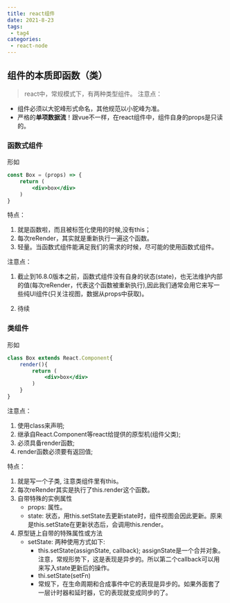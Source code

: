 ```yaml
---
title: react组件
date: 2021-8-23
tags:
 - tag4
categories: 
 - react-node
---
```



## 组件的本质即函数（类）

> react中，常规模式下，有两种类型组件。
> 注意点：

+ 组件必须以大驼峰形式命名，其他规范以小驼峰为准。
+ 严格的**单项数据流**！跟vue不一样，在react组件中，组件自身的props是只读的。

### 函数式组件

形如

```jsx
const Box = (props) => {
    return (
        <div>box</div>
    )
}
```

特点：

1. 就是函数啦，而且被标签化使用的时候,没有this；
2. 每次reRender，其实就是重新执行一遍这个函数。
3. 轻量。当函数式组件能满足我们的需求的时候，尽可能的使用函数式组件。

注意点：

1. 截止到16.8.0版本之前，函数式组件没有自身的状态(state)，也无法维护内部的值(每次reRender，代表这个函数被重新执行),因此我们通常会用它来写一些纯UI组件(只关注视图，数据从props中获取)。

2. 待续

### 类组件

形如

```jsx
class Box extends React.Component{
    render(){
        return (
            <div>box</div>
        )
    }
}
```

注意点：

1. 使用class来声明;
2. 继承自React.Component等react给提供的原型机(组件父类);
3. 必须具备render函数;
4. render函数必须要有返回值;

特点：

1. 就是写一个子类, 注意类组件里有this。
2. 每次reRender其实是执行了this.render这个函数。
3. 自带特殊的实例属性
   + props: 属性。
   + state: 状态，用this.setState去更新state时，组件视图会因此更新。原来是this.setState在更新状态后，会调用this.render。
4. 原型链上自带的特殊属性或方法
   + setState: 两种使用方式如下:
     + this.setState(assignState, callback); assignState是一个合并对象。注意，常规形势下，这是表现是异步的。所以第二个callback可以用来写入state更新后的操作。
     + thi.setState(setFn)
     + 常规下，在生命周期和合成事件中它的表现是异步的。如果外面套了一层计时器和延时器，它的表现就变成同步的了。


### 